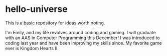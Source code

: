 # hello-universe
This is a basic repository for ideas worth noting.

I'm Emily, and my life revolves around coding and gaming. I will graduate with an AAS in Computer Programming this December! I was introduced to coding last year and have been improving my skills since. My favorite game ever is Kingdom Hearts II.
